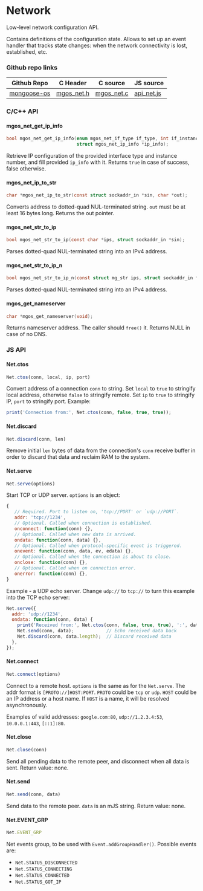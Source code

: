 
# Network

Low-level network configuration API.

Contains definitions of the configuration state. Allows to set up an
event handler that tracks state changes: when the network connectivity
is lost, established, etc.
 
### Github repo links
| Github Repo | C Header | C source  | JS source |
| ----------- | -------- | --------  | ----------------- |
| [mongoose-os](https://github.com/cesanta/mongoose-os/tree/master/fw)  | [mgos_net.h](https://github.com/cesanta/mongoose-os/tree/master/fw/include/mgos_net.h) | [mgos_net.c](https://github.com/cesanta/mongoose-os/tree/master/fw/src/mgos_net.c) | [api_net.js](https://github.com/mongoose-os-libs/mjs/tree/master/fs/api_net.js)         |


### C/С++ API
#### mgos_net_get_ip_info

```c
bool mgos_net_get_ip_info(enum mgos_net_if_type if_type, int if_instance,
                          struct mgos_net_ip_info *ip_info);
```

Retrieve IP configuration of the provided interface type and instance
number, and fill provided `ip_info` with it. Returns `true` in case of
success, false otherwise.
 
#### mgos_net_ip_to_str

```c
char *mgos_net_ip_to_str(const struct sockaddr_in *sin, char *out);
```

Converts address to dotted-quad NUL-terminated string.
`out` must be at least 16 bytes long.
Returns the out pointer.
 
#### mgos_net_str_to_ip

```c
bool mgos_net_str_to_ip(const char *ips, struct sockaddr_in *sin);
```

Parses dotted-quad NUL-terminated string into an IPv4 address.
 
#### mgos_net_str_to_ip_n

```c
bool mgos_net_str_to_ip_n(const struct mg_str ips, struct sockaddr_in *sin);
```

Parses dotted-quad NUL-terminated string into an IPv4 address.
 
#### mgos_get_nameserver

```c
char *mgos_get_nameserver(void);
```

Returns nameserver address. The caller should `free()` it. Returns NULL
in case of no DNS.
 

### JS API
#### Net.ctos

```javascript
Net.ctos(conn, local, ip, port)
```
Convert address of a connection `conn` to string. Set `local` to
`true` to stringify local address, otherwise `false` to stringify remote.
Set `ip` to `true` to stringify IP, `port` to stringify port. Example:
```javascript
print('Connection from:', Net.ctos(conn, false, true, true));
```
#### Net.discard

```javascript
Net.discard(conn, len)
```
Remove initial `len` bytes of data from the connection's `conn`
receive buffer in order to discard that data and reclaim RAM to the system.
#### Net.serve

```javascript
Net.serve(options)
```
Start TCP or UDP server. `options` is an object:
```javascript
{
   // Required. Port to listen on, 'tcp://PORT' or `udp://PORT`.
   addr: 'tcp://1234',
   // Optional. Called when connection is established.
   onconnect: function(conn) {}, 
   // Optional. Called when new data is arrived.
   ondata: function(conn, data) {},
   // Optional. Called when protocol-specific event is triggered.
   onevent: function(conn, data, ev, edata) {},
   // Optional. Called when the connection is about to close.
   onclose: function(conn) {},
   // Optional. Called when on connection error.
   onerror: function(conn) {},
}
```
Example - a UDP echo server. Change `udp://` to `tcp://` to turn this
example into the TCP echo server:
```javascript
Net.serve({
  addr: 'udp://1234',
  ondata: function(conn, data) {
    print('Received from:', Net.ctos(conn, false, true, true), ':', data);
    Net.send(conn, data);            // Echo received data back
    Net.discard(conn, data.length);  // Discard received data
  },
});
```
#### Net.connect

```javascript
Net.connect(options)
```
Connect to a remote host. `options` is the same as for the `Net.serve`.
The addr format is `[PROTO://]HOST:PORT`. `PROTO` could be `tcp` or
`udp`. `HOST` could be an IP address or a host name. If `HOST` is a name,
it will be resolved asynchronously.

Examples of valid addresses: `google.com:80`, `udp://1.2.3.4:53`,
`10.0.0.1:443`, `[::1]:80`.
#### Net.close

```javascript
Net.close(conn)
```
Send all pending data to the remote peer,
and disconnect when all data is sent.
Return value: none.
#### Net.send

```javascript
Net.send(conn, data)
```
Send data to the remote peer. `data` is an mJS string.
Return value: none.
#### Net.EVENT_GRP

```javascript
Net.EVENT_GRP
```
Net events group, to be used with `Event.addGroupHandler()`. Possible
events are:
- `Net.STATUS_DISCONNECTED`
- `Net.STATUS_CONNECTING`
- `Net.STATUS_CONNECTED`
- `Net.STATUS_GOT_IP`
